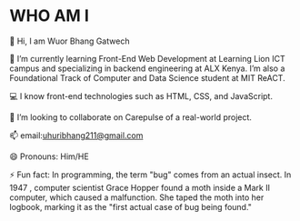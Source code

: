 # WHO AM I

👋 Hi, I am Wuor Bhang Gatwech

🌱 I’m currently learning Front-End Web Development at Learning Lion ICT campus and
 specializing in backend engineering at ALX Kenya.
 I’m also a Foundational Track of Computer and Data Science student at MIT ReACT.

💻 I know front-end technologies such as HTML, CSS, and JavaScript.

💞️ I’m looking to collaborate on Carepulse of a real-world project.

📫 email:uhuribhang211@gmail.com

😄 Pronouns: Him/HE  

⚡ Fun fact: In programming, the term "bug" comes from an actual insect. In 1947
, computer scientist Grace Hopper found a moth inside a Mark II computer, which
 caused a malfunction. She taped the moth into her logbook, marking it as the
  "first actual case of bug being found."
